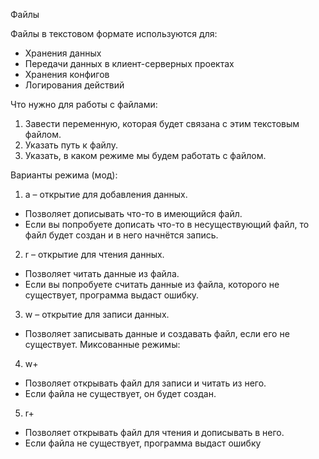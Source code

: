 Файлы

Файлы в текстовом формате используются для:
* Хранения данных
* Передачи данных в клиент-серверных проектах
* Хранения конфигов
* Логирования действий

Что нужно для работы с файлами:
1. Завести переменную, которая будет связана с этим текстовым файлом.
2. Указать путь к файлу.
3. Указать, в каком режиме мы будем работать с файлом.

Варианты режима (мод):
1. a – открытие для добавления данных.
* Позволяет дописывать что-то в имеющийся файл.
* Если вы попробуете дописать что-то в несуществующий файл, то файл
будет создан и в него начнётся запись.
2. r – открытие для чтения данных.
* Позволяет читать данные из файла.
* Если вы попробуете считать данные из файла, которого не существует,
программа выдаст ошибку.
3. w – открытие для записи данных.
* Позволяет записывать данные и создавать файл, если его не
существует.
Миксованные режимы:
4. w+
* Позволяет открывать файл для записи и читать из него.
* Если файла не существует, он будет создан.
5. r+
* Позволяет открывать файл для чтения и дописывать в него.
* Если файла не существует, программа выдаст ошибку